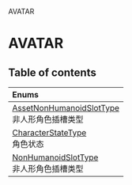 AVATAR

# AVATAR <Badge type="tip" text="Groups" /> <Score text="AVATAR" />

## Table of contents
| Enums |
| :-----|
| [AssetNonHumanoidSlotType](../enums/mw.AssetNonHumanoidSlotType.md) <br> 非人形角色插槽类型 |
| [CharacterStateType](../enums/mw.CharacterStateType.md) <br> 角色状态 |
| [NonHumanoidSlotType](../enums/mw.NonHumanoidSlotType.md) <br> 非人形角色插槽类型 |

